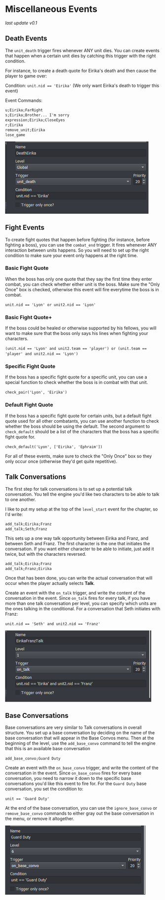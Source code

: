 # Miscellaneous Events

_last update v0.1_

## Death Events

The `unit_death` trigger fires whenever ANY unit dies. You can create events that happen when a certain unit dies by catching this trigger with the right condition.

For instance, to create a death quote for Eirika's death and then cause the player to game over:

Condition: `unit.nid == 'Eirika'` (We only want Eirika's death to trigger this event)

Event Commands:
```
u;Eirika;FarRight
s;Eirika;Brother... I'm sorry
expression;Eirika;CloseEyes
r;Eirika
remove_unit;Eirika
lose_game
```

![ExampleDeathEvent](images/EventEditorDeathEvent.png)

## Fight Events

To create fight quotes that happen before fighting (for instance, before fighting a boss), you can use the `combat_end` trigger. It fires whenever ANY interaction between units happens. So you will need to set up the right condition to make sure your event only happens at the right time.

### Basic Fight Quote
When the boss has only one quote that they say the first time they enter combat, you can check whether either unit is the boss. Make sure the "Only Once" box is checked, otherwise this event will fire everytime the boss is in combat.

`unit.nid == 'Lyon' or unit2.nid == 'Lyon'`

### Basic Fight Quote+
If the boss could be healed or otherwise supported by his fellows, you will want to make sure that the boss only says his lines when fighting your characters.

`(unit.nid == 'Lyon' and unit2.team == 'player') or (unit.team == 'player' and unit2.nid == 'Lyon')`

### Specific Fight Quote
If the boss has a specific fight quote for a specific unit, you can use a special function to check whether the boss is in combat with that unit.

`check_pair('Lyon', 'Eirika')`

### Default Fight Quote
If the boss has a specific fight quote for certain units, but a default fight quote used for all other combatants, you can use another function to check whether the boss should be using the default. The second argument to `check_default` should be a list of the characters that the boss has a specific fight quote for.

`check_default('Lyon', ['Eirika', 'Ephraim'])`

For all of these events, make sure to check the "Only Once" box so they only occur once (otherwise they'd get quite repetitive).

## Talk Conversations

The first step for talk conversations is to set up a potential talk conversation. You tell the engine you'd like two characters to be able to talk to one another.

I like to put my setup at the top of the `level_start` event for the chapter, so I'd write:

```
add_talk;Eirika;Franz
add_talk;Seth;Franz
```

This sets up a one way talk opportunity between Eirika and Franz, and between Seth and Franz. The first character is the one that initiates the conversation. If you want either character to be able to initiate, just add it twice, but with the characters reversed.

```
add_talk;Eirika;Franz
add_talk;Franz;Eirika
```

Once that has been done, you can write the actual conversation that will occur when the player actually selects **Talk**.

Create an event with the `on_talk` trigger, and write the content of the conversation in the event. Since `on_talk` fires for every talk, if you have more than one talk conversation per level, you can specify which units are the ones talking in the conditional. For a conversation that Seth initiates with Franz:

`unit.nid == 'Seth' and unit2.nid == 'Franz'`

![ExampleTalkEvent](images/EventEditorTalkEvent.png)

## Base Conversations

Base conversations are very similar to Talk conversations in overall structure. You set up a base conversation by deciding on the name of the base conversation that will appear in the Base Convos menu. Then at the beginning of the level, use the `add_base_convo` command to tell the engine that this is an available base conversation

`add_base_convo;Guard Duty`

Create an event with the `on_base_convo` trigger, and write the content of the conversation in the event. Since `on_base_convo` fires for every base conversation, you need to narrow it down to the specific base conversations you'd like this event to fire for. For the `Guard Duty` base conversation, you set the condition to:

`unit == 'Guard Duty'`

At the end of the base conversation, you can use the `ignore_base_convo` or `remove_base_convo` commands to either gray out the base conversation in the menu, or remove it altogether.

![ExampleBaseEvent](images/EventEditorBaseEvent.png)
